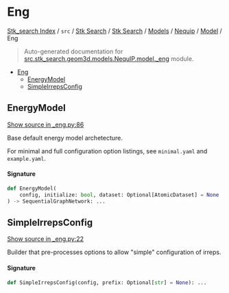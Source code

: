 # Eng

[Stk_search Index](../../../../../../README.md#stk_search-index) / `src` / [Stk Search](../../../../index.md#stk-search) / [Stk Search](../../../../index.md#stk-search) / [Models](../../index.md#models) / [Nequip](../index.md#nequip) / [Model](./index.md#model) / Eng

> Auto-generated documentation for [src.stk_search.geom3d.models.NequIP.model._eng](https://github.com/mohammedazzouzi15/STK_search/blob/main/src/stk_search/geom3d/models/NequIP/model/_eng.py) module.

- [Eng](#eng)
  - [EnergyModel](#energymodel)
  - [SimpleIrrepsConfig](#simpleirrepsconfig)

## EnergyModel

[Show source in _eng.py:86](https://github.com/mohammedazzouzi15/STK_search/blob/main/src/stk_search/geom3d/models/NequIP/model/_eng.py#L86)

Base default energy model archetecture.

For minimal and full configuration option listings, see ``minimal.yaml`` and ``example.yaml``.

#### Signature

```python
def EnergyModel(
    config, initialize: bool, dataset: Optional[AtomicDataset] = None
) -> SequentialGraphNetwork: ...
```



## SimpleIrrepsConfig

[Show source in _eng.py:22](https://github.com/mohammedazzouzi15/STK_search/blob/main/src/stk_search/geom3d/models/NequIP/model/_eng.py#L22)

Builder that pre-processes options to allow "simple" configuration of irreps.

#### Signature

```python
def SimpleIrrepsConfig(config, prefix: Optional[str] = None): ...
```